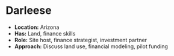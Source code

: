 # Darleese

- **Location:** Arizona
- **Has:** Land, finance skills
- **Role:** Site host, finance strategist, investment partner
- **Approach:** Discuss land use, financial modeling, pilot funding
